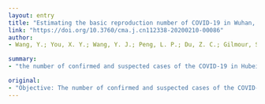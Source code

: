 ```yaml
---
layout: entry
title: "Estimating the basic reproduction number of COVID-19 in Wuhan, China"
link: "https://doi.org/10.3760/cma.j.cn112338-20200210-00086"
author:
- Wang, Y.; You, X. Y.; Wang, Y. J.; Peng, L. P.; Du, Z. C.; Gilmour, S.; Yoneoka, D.; Gu, J.; Hao, C.; Hao, Y. T.; Li, J. H.

summary:
- "the number of confirmed and suspected cases of the COVID-19 in Hubei province is still increasing. The estimated R(0) was 3.49 (95% CI: 3.42-3.58) by using EG method. In the early stage of the epidemic, it is appropriate to estimate R(0) using the EG methods. However, timely and effective control measures were warranted to further reduce the spread of the virus."

original:
- "Objective: The number of confirmed and suspected cases of the COVID-19 in Hubei province is still increasing. However, the estimations of the basic reproduction number of COVID-19 varied greatly across studies. The objectives of this study are 1) to estimate the basic reproduction number (R(0)) of COVID-19 reflecting the infectiousness of the virus and 2) to assess the effectiveness of a range of controlling intervention. Method: The reported number of daily confirmed cases from January 17 to February 8, 2020 in Hubei province were collected and used for model fit. Four methods, the exponential growth (EG), maximum likelihood estimation (ML), sequential Bayesian method (SB) and time dependent reproduction numbers (TD), were applied to estimate the R(0). Result: Among the four methods, the EG method fitted the data best. The estimated R(0) was 3.49 (95% CI: 3.42-3.58) by using EG method. The R(0) was estimated to be 2.95 (95%CI: 2.86-3.03) after taking control measures. Conclusion: In the early stage of the epidemic, it is appropriate to estimate R(0) using the EG method. Meanwhile, timely and effective control measures were warranted to further reduce the spread of COVID-19."
---
```


